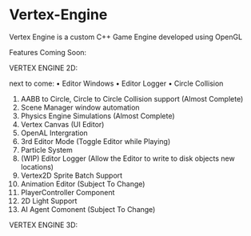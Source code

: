 # Vertex-Engine
Vertex Engine is a custom C++ Game Engine developed using OpenGL

 Features Coming Soon:
 
 VERTEX ENGINE 2D:

next to come:
 • Editor Windows
 • Editor Logger
 • Circle Collision
 
 1. AABB to Circle, Circle to Circle Collision support (Almost Complete)
 2. Scene Manager window automation 
 3. Physics Engine Simulations (Almost Complete)
 4. Vertex Canvas (UI Editor)
 5. OpenAL Intergration
 6. 3rd Editor Mode (Toggle Editor while Playing)
 7. Particle System
 8. (WIP) Editor Logger (Allow the Editor to write to disk objects new locations)
 9. Vertex2D Sprite Batch Support
 10. Animation Editor (Subject To Change)
 11. PlayerController Component
 12. 2D Light Support
 13. AI Agent Comonent (Subject To Change)
 
 VERTEX ENGINE 3D:
